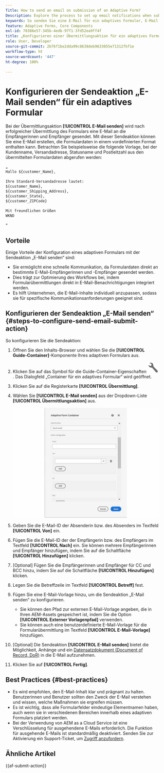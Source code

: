 ```yaml
---
Title: How to send an email on submission of an Adaptive Form?
Description: Explore the process to set up email notifications when submitting an Adaptive Form.
keywords: So senden Sie eine E-Mail für ein adaptives Formular, E-Mail-Übermittlungsaktion, E-Mail für adaptive Formulare, E-Mail für Formularübermittlung, E-Mail-Anleitung senden
feature: Adaptive Forms, Core Components
exl-id: 70386e57-345b-4edb-97f1-3fd52ea9ff4f
title: „Konfigurieren einer Übermittlungsaktion für ein adaptives Formular?“
role: User, Developer
source-git-commit: 2b76f1be2dda99c8638deb9633055e71312fbf1e
workflow-type: ht
source-wordcount: '447'
ht-degree: 100%

---
```


# Konfigurieren der Sendeaktion „E-Mail senden“ für ein adaptives Formular

Bei der Übermittlungsaktion **[!UICONTROL E-Mail senden]** wird nach erfolgreicher Übermittlung des Formulars eine E-Mail an die Empfängerinnen und Empfänger gesendet. Mit dieser Sendeaktion können Sie eine E-Mail erstellen, die Formulardaten in einem vordefinierten Format enthalten kann. Betrachten Sie beispielsweise die folgende Vorlage, bei der Kundenname, Versandadresse, Statusname und Postleitzahl aus den übermittelten Formulardaten abgerufen werden:


    „
    Hallo ${customer_Name},
    
    Ihre Standard-Versandadresse lautet:
    ${customer_Name},
    ${customer_Shipping_Address},
    ${customer_State},
    ${customer_ZIPCode}
    
    Mit freundlichen Grüßen
    WKND
    
    “


## Vorteile

Einige Vorteile der Konfiguration eines adaptiven Formulars mit der Sendeaktion „E-Mail senden“ sind:

* Sie ermöglicht eine schnelle Kommunikation, da Formulardaten direkt an bestimmte E-Mail-Empfängerinnen und -Empfänger gesendet werden.
* Dies trägt zur Optimierung des Workflows bei, indem Formularübermittlungen direkt in E-Mail-Benachrichtigungen integriert werden.
* Es hilft Unternehmen, die E-Mail-Inhalte individuell anzupassen, sodass sie für spezifische Kommunikationsanforderungen geeignet sind.

## Konfigurieren der Sendeaktion „E-Mail senden“ {#steps-to-configure-send-email-submit-action}

So konfigurieren Sie die Sendeaktion:

1. Öffnen Sie den Inhalts-Browser und wählen Sie die **[!UICONTROL Guide-Container]**-Komponente Ihres adaptiven Formulars aus.
1. Klicken Sie auf das Symbol für die Guide-Container-Eigenschaften ![Guide-Eigenschaften](/help/forms/assets/configure-icon.svg). Das Dialogfeld „Container für ein adaptives Formular“ wird geöffnet.
1. Klicken Sie auf die Registerkarte **[!UICONTROL Übermittlung]**.
1. Wählen Sie **[!UICONTROL E-Mail senden]** aus der Dropdown-Liste **[!UICONTROL Übermittlungsaktion]** aus.

   ![Aktionskonfiguration von „E-Mail senden“](/help/forms/assets/send-email-action-configuration.gif)
1. Geben Sie die E-Mail-ID der Absenderin bzw. des Absenders im Textfeld **[!UICONTROL Von]** ein.
1. Fügen Sie die E-Mail-ID der der Empfängerin bzw. des Empfängers  im Textfeld **[!UICONTROL Nach]** ein. Sie können mehrere Empfängerinnen und Empfänger hinzufügen, indem Sie auf die Schaltfläche **[!UICONTROL Hinzufügen]** klicken.
1. [Optional] Fügen Sie die Empfängerinnen und Empfänger für CC und BCC hinzu, indem Sie auf die Schaltfläche **[!UICONTROL Hinzufügen]** klicken.
1. Legen Sie die Betreffzeile im Textfeld **[!UICONTROL Betreff]** fest.
1. Fügen Sie eine E-Mail-Vorlage hinzu, um die Sendeaktion „E-Mail senden“ zu konfigurieren.
   * Sie können den Pfad zur externen E-Mail-Vorlage angeben, die in Ihren AEM-Assets gespeichert ist, indem Sie die Option **[!UICONTROL Externer Vorlagenpfad]** verwenden.
   * Sie können auch eine benutzerdefinierte E-Mail-Vorlage für die Formularübermittlung im Textfeld **[!UICONTROL E-Mail-Vorlage]** hinzufügen.
1. [Optional] Die Sendeaktion **[!UICONTROL E-Mail senden]** bietet die Möglichkeit, Anhänge und ein [Datensatzdokument (Document of Record, DoR)](generate-document-of-record-core-components.md) in die E-Mail aufzunehmen.
1. Klicken Sie auf **[!UICONTROL Fertig]**.

## Best Practices {#best-practices}

* Es wird empfohlen, den E-Mail-Inhalt klar und prägnant zu halten. Benutzerinnen und Benutzer sollten den Zweck der E-Mail verstehen und wissen, welche Maßnahmen sie ergreifen müssen.
* Es ist wichtig, dass alle Formularfelder eindeutige Elementnamen haben, auch wenn sie in verschiedenen Bereichen innerhalb eines adaptiven Formulars platziert werden.
* Bei der Verwendung von AEM as a Cloud Service ist eine Verschlüsselung für ausgehendene E-Mails erforderlich. Die Funktion für ausgehende E-Mails ist standardmäßig deaktiviert. Senden Sie zur Aktivierung ein Support-Ticket, um [Zugriff anzufordern](https://experienceleague.adobe.com/docs/experience-manager-cloud-service/implementing/developing/development-guidelines.html?lang=de#sending-email).


## Ähnliche Artikel

{{af-submit-action}}
